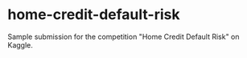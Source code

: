 # home-credit-default-risk
Sample submission for the competition "Home Credit Default Risk" on Kaggle.
